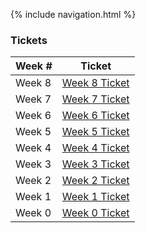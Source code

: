 {% include navigation.html %}

### Tickets

|Week #|Ticket|
|----|---------|
|Week 8|[Week 8 Ticket](https://github.com/ricesush1/RiceSushi/issues/9)|
|Week 7|[Week 7 Ticket](https://github.com/ricesush1/RiceSushi/issues/8)|
|Week 6|[Week 6 Ticket](https://github.com/ricesush1/RiceSushi/issues/7)|
|Week 5|[Week 5 Ticket](https://github.com/ricesush1/RiceSushi/issues/6)|
|Week 4|[Week 4 Ticket](https://github.com/ricesush1/RiceSushi/issues/5)|
|Week 3|[Week 3 Ticket](https://github.com/ricesush1/RiceSushi/issues/4)|
|Week 2|[Week 2 Ticket](https://github.com/ricesush1/RiceSushi/issues/3)|
|Week 1|[Week 1 Ticket](https://github.com/ricesush1/RiceSushi/issues/2)|
|Week 0|[Week 0 Ticket](https://github.com/ricesush1/RiceSushi/issues/1)|


